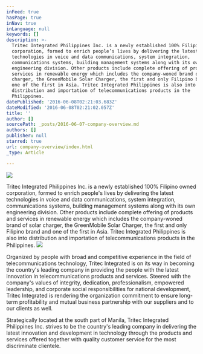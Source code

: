 ```yaml
---
inFeed: true
hasPage: true
inNav: true
inLanguage: null
keywords: []
description: >-
  Tritec Integrated Philippines Inc. is a newly established 100% Filipino owned
  corporation, formed to enrich people’s lives by delivering the latest
  technologies in voice and data communications, system integration,
  communications systems, building management systems along with its own
  engineering division. Other products include complete offering of products and
  services in renewable energy which includes the company-woned brand of solar
  charger, the GreenMobile Solar Charger, the first and only Filipino brand and
  one of the first in Asia. Tritec Integrated Philippines is also into
  distribution and importation of telecommunications products in the
  Philippines.
datePublished: '2016-06-08T02:21:03.683Z'
dateModified: '2016-06-08T02:21:02.057Z'
title: ''
author: []
sourcePath: _posts/2016-06-07-company-overview.md
authors: []
publisher: null
starred: true
url: company-overview/index.html
_type: Article

---
```

![](https://s3-us-west-2.amazonaws.com/the-grid-img/p/56aadf355ef7266bd02bfdfb6185466429d2fd2f.jpg)

Tritec Integrated Philippines Inc. is a newly established 100% Filipino owned corporation, formed to enrich people's lives by delivering the latest technologies in voice and data communications, system integration, communications systems, building management systems along with its own engineering division. Other products include complete offering of products and services in renewable energy which includes the company-woned brand of solar charger, the GreenMobile Solar Charger, the first and only Filipino brand and one of the first in Asia. Tritec Integrated Philippines is also into distribution and importation of telecommunications products in the Philippines.
![](https://the-grid-user-content.s3-us-west-2.amazonaws.com/5d6d4b33-8955-4e40-8aaf-cc8465eeb4c5.jpg)

Organized by people with broad and competitive experience in the field of telecommunications technology, Tritec Integrated is on its way in becoming the country's leading company in providing the people with the latest innovation in telecommunications products and services. Steered with the company's values of integrity, dedication, professionalism, empowered leadership, and corporate social responsibilities for national development, Tritec Integrated is rendering the organization commitment to ensure long-term profitability and mutual business partnership with our suppliers and to our clients as well.

Strategically located at the south part of Manila, Tritec Integrated Philippines Inc. strives to be the country's leading company in delivering the latest innovation and development in technology through the products and services offered together with quality customer service for the most discriminate clientele.